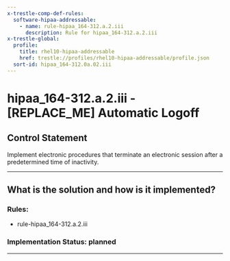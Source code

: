 ```yaml
---
x-trestle-comp-def-rules:
  software-hipaa-addressable:
    - name: rule-hipaa_164-312.a.2.iii
      description: Rule for hipaa_164-312.a.2.iii
x-trestle-global:
  profile:
    title: rhel10-hipaa-addressable
    href: trestle://profiles/rhel10-hipaa-addressable/profile.json
  sort-id: hipaa_164-312.0a.02.iii
---
```


# hipaa_164-312.a.2.iii - \[REPLACE_ME\] Automatic Logoff

## Control Statement

Implement electronic procedures that terminate an electronic session after a predetermined time of
inactivity.

______________________________________________________________________

## What is the solution and how is it implemented?

<!-- For implementation status enter one of: implemented, partial, planned, alternative, not-applicable -->

<!-- Note that the list of rules under ### Rules: is read-only and changes will not be captured after assembly to JSON -->

<!-- Add control implementation description here for control: hipaa_164-312.a.2.iii -->

### Rules:

  - rule-hipaa_164-312.a.2.iii

### Implementation Status: planned

______________________________________________________________________
